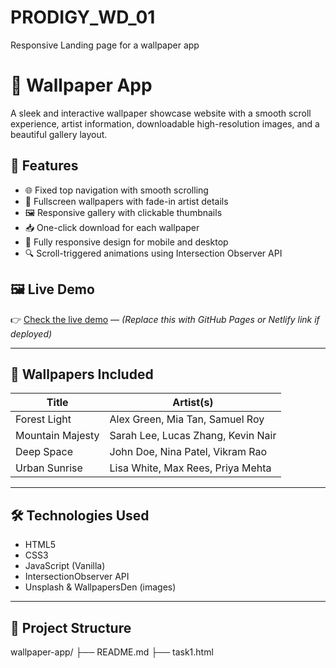 # PRODIGY_WD_01
Responsive Landing page for a wallpaper app
# 🌄 Wallpaper App

A sleek and interactive wallpaper showcase website with a smooth scroll experience, artist information, downloadable high-resolution images, and a beautiful gallery layout.

## 🚀 Features

- 🌐 Fixed top navigation with smooth scrolling
- 🎨 Fullscreen wallpapers with fade-in artist details
- 🖼️ Responsive gallery with clickable thumbnails
- 📥 One-click download for each wallpaper
- 📱 Fully responsive design for mobile and desktop
- 🔍 Scroll-triggered animations using Intersection Observer API

## 🖼️ Live Demo

👉 [Check the live demo](#) — *(Replace this with GitHub Pages or Netlify link if deployed)*

---

## 📸 Wallpapers Included

| Title             | Artist(s)                                  |
|------------------|---------------------------------------------|
| Forest Light     | Alex Green, Mia Tan, Samuel Roy             |
| Mountain Majesty | Sarah Lee, Lucas Zhang, Kevin Nair          |
| Deep Space       | John Doe, Nina Patel, Vikram Rao            |
| Urban Sunrise    | Lisa White, Max Rees, Priya Mehta           |

---

## 🛠️ Technologies Used

- HTML5
- CSS3
- JavaScript (Vanilla)
- IntersectionObserver API
- Unsplash & WallpapersDen (images)

---

## 📁 Project Structure
wallpaper-app/
├── README.md
├── task1.html

